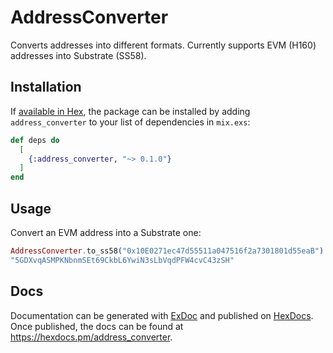 # AddressConverter

Converts addresses into different formats.
Currently supports EVM (H160) addresses into Substrate (SS58).

## Installation

If [available in Hex](https://hex.pm/docs/publish), the package can be installed
by adding `address_converter` to your list of dependencies in `mix.exs`:

```elixir
def deps do
  [
    {:address_converter, "~> 0.1.0"}
  ]
end
```

## Usage
Convert an EVM address into a Substrate one:
```elixir
AddressConverter.to_ss58("0x10E0271ec47d55511a047516f2a7301801d55eaB")
"5GDXvqASMPKNbnmSEt69CkbL6YwiN3sLbVqdPFW4cvC43zSH"
```

## Docs
Documentation can be generated with [ExDoc](https://github.com/elixir-lang/ex_doc)
and published on [HexDocs](https://hexdocs.pm). Once published, the docs can
be found at <https://hexdocs.pm/address_converter>.

